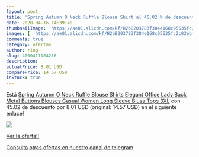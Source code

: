 ```yaml
---
layout: post
title: 'Spring Autumn O Neck Ruffle Blouse Shirt al 45.02 % de descuento'
date: 2020-04-16 14:39:40
thumbnailImage: 'https://ae01.alicdn.com/kf/H2b8203783f384e168c95535fc2c03ebfK/Spring-Autumn-O-Neck-Ruffle-Blouse-Shirts-Elegant-Office-Lady-Back-Metal-Buttons-Blouses-Casual-Women.jpg_350x350._SL200_.jpg'
images: [ 'https://ae01.alicdn.com/kf/H2b8203783f384e168c95535fc2c03ebfK/Spring-Autumn-O-Neck-Ruffle-Blouse-Shirts-Elegant-Office-Lady-Back-Metal-Buttons-Blouses-Casual-Women.jpg_350x350._SL200_.jpg' ]
comments: true
category: ofertas
author: ring
slug: 4000411184216
description:
actualPrice: 8.01 USD
comparePrice: 14.57 USD
inStock: true
---
```


Está [Spring Autumn O Neck Ruffle Blouse Shirts Elegant Office Lady Back Metal Buttons Blouses Casual Women Long Sleeve Blusa Tops 3XL](https://www.amazon.com/dp/4000411184216/?tag=redken08-20) con 45.02 de descuento por 8.01 USD (original: 14.57 USD) en el siguiente enlace!

[![](https://ae01.alicdn.com/kf/H2b8203783f384e168c95535fc2c03ebfK/Spring-Autumn-O-Neck-Ruffle-Blouse-Shirts-Elegant-Office-Lady-Back-Metal-Buttons-Blouses-Casual-Women.jpg_350x350._SL200_.jpg)](https://www.amazon.com/dp/4000411184216/?tag=redken08-20)

[Ver la oferta!!](https://www.amazon.com/dp/4000411184216/?tag=redken08-20)

[Consulta otras ofertas en nuestro canal de telegram](https://t.me/s/ofertas25)
